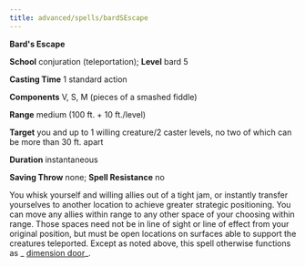 ```yaml
---
title: advanced/spells/bardSEscape
---
```

 **Bard's Escape**

**School** conjuration (teleportation); **Level** bard 5

**Casting Time** 1 standard action

**Components** V, S, M (pieces of a smashed fiddle)

**Range** medium (100 ft. + 10 ft./level)

**Target** you and up to 1 willing creature/2 caster levels, no two of which can be more than 30 ft. apart

**Duration** instantaneous

**Saving Throw** none; **Spell Resistance** no

You whisk yourself and willing allies out of a tight jam, or instantly transfer yourselves to another location to achieve greater strategic positioning. You can move any allies within range to any other space of your choosing within range. Those spaces need not be in line of sight or line of effect from your original position, but must be open locations on surfaces able to support the creatures teleported. Except as noted above, this spell otherwise functions as _ [dimension door](../../spells/dimensionDoor.md#_dimension-door)_.

